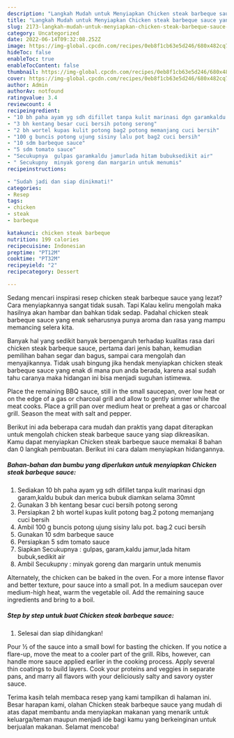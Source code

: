 ```yaml
---
description: "Langkah Mudah untuk Menyiapkan Chicken steak barbeque sauce yang Lezat Sekali, Buat Buka Puasa Lezat"
title: "Langkah Mudah untuk Menyiapkan Chicken steak barbeque sauce yang Lezat Sekali, Buat Buka Puasa Lezat"
slug: 2173-langkah-mudah-untuk-menyiapkan-chicken-steak-barbeque-sauce-yang-lezat-sekali-buat-buka-puasa-lezat
category: Uncategorized
date: 2022-06-14T09:32:08.252Z
image: https://img-global.cpcdn.com/recipes/0eb8f1cb63e5d246/680x482cq70/chicken-steak-barbeque-sauce-foto-resep-utama.jpg
hideToc: false
enableToc: true
enableTocContent: false
thumbnail: https://img-global.cpcdn.com/recipes/0eb8f1cb63e5d246/680x482cq70/chicken-steak-barbeque-sauce-foto-resep-utama.jpg
cover: https://img-global.cpcdn.com/recipes/0eb8f1cb63e5d246/680x482cq70/chicken-steak-barbeque-sauce-foto-resep-utama.jpg
author: Admin
authorAv: notfound
ratingvalue: 3.4
reviewcount: 4
recipeingredient:
- "10 bh paha ayam yg sdh difillet tanpa kulit marinasi dgn garamkaldu bubuk dan merica bubuk diamkan selama 30mnt"
- "3 bh kentang besar cuci bersih potong serong"
- "2 bh wortel kupas kulit potong bag2 potong memanjang cuci bersih"
- "100 g buncis potong ujung sisiny lalu pot bag2 cuci bersih"
- "10 sdm barbeque sauce"
- "5 sdm tomato sauce"
- "Secukupnya  gulpas garamkaldu jamurlada hitam bubuksedikit air"
- " Secukupny  minyak goreng dan margarin untuk menumis"
recipeinstructions:

- "Sudah jadi dan siap dinikmati!"
categories:
- Resep
tags:
- chicken
- steak
- barbeque

katakunci: chicken steak barbeque 
nutrition: 199 calories
recipecuisine: Indonesian
preptime: "PT12M"
cooktime: "PT32M"
recipeyield: "2"
recipecategory: Dessert

---
```



Sedang mencari inspirasi resep chicken steak barbeque sauce yang lezat? Cara menyiapkannya sangat tidak susah. Tapi Kalau keliru mengolah maka hasilnya akan hambar dan bahkan tidak sedap. Padahal chicken steak barbeque sauce yang enak seharusnya punya aroma dan rasa yang mampu memancing selera kita.


Banyak hal yang sedikit banyak berpengaruh terhadap kualitas rasa dari chicken steak barbeque sauce, pertama dari jenis bahan, kemudian pemilihan bahan segar dan bagus, sampai cara mengolah dan menyajikannya. Tidak usah bingung jika hendak menyiapkan chicken steak barbeque sauce yang enak di mana pun anda berada, karena asal sudah tahu caranya maka hidangan ini bisa menjadi suguhan istimewa.

Place the remaining BBQ sauce, still in the small saucepan, over low heat or on the edge of a gas or charcoal grill and allow to gently simmer while the meat cooks. Place a grill pan over medium heat or preheat a gas or charcoal grill. Season the meat with salt and pepper.


Berikut ini ada beberapa cara mudah dan praktis yang dapat diterapkan untuk mengolah chicken steak barbeque sauce yang siap dikreasikan. Kamu dapat menyiapkan Chicken steak barbeque sauce memakai 8 bahan dan 0 langkah pembuatan. Berikut ini cara dalam menyiapkan hidangannya.

<!--inarticleads1-->

##### Bahan-bahan dan bumbu yang diperlukan untuk menyiapkan Chicken steak barbeque sauce:

1. Sediakan 10 bh paha ayam yg sdh difillet tanpa kulit marinasi dgn garam,kaldu bubuk dan merica bubuk diamkan selama 30mnt
1. Gunakan 3 bh kentang besar cuci bersih potong serong
1. Persiapkan 2 bh wortel kupas kulit potong bag.2 potong memanjang cuci bersih
1. Ambil 100 g buncis potong ujung sisiny lalu pot. bag.2 cuci bersih
1. Gunakan 10 sdm barbeque sauce
1. Persiapkan 5 sdm tomato sauce
1. Siapkan Secukupnya : gulpas, garam,kaldu jamur,lada hitam bubuk,sedikit air
1. Ambil  Secukupny : minyak goreng dan margarin untuk menumis


Alternately, the chicken can be baked in the oven. For a more intense flavor and better texture, pour sauce into a small pot. In a medium saucepan over medium-high heat, warm the vegetable oil. Add the remaining sauce ingredients and bring to a boil. 

<!--inarticleads2-->

##### Step by step untuk buat Chicken steak barbeque sauce:


1. Selesai dan siap dihidangkan!

Pour ½ of the sauce into a small bowl for basting the chicken. If you notice a flare-up, move the meat to a cooler part of the grill. Ribs, however, can handle more sauce applied earlier in the cooking process. Apply several thin coatings to build layers. Cook your proteins and veggies in separate pans, and marry all flavors with your deliciously salty and savory oyster sauce. 

Terima kasih telah membaca resep yang kami tampilkan di halaman ini. Besar harapan kami, olahan Chicken steak barbeque sauce yang mudah di atas dapat membantu anda menyiapkan makanan yang menarik untuk keluarga/teman maupun menjadi ide bagi kamu yang berkeinginan untuk berjualan makanan. Selamat mencoba!
